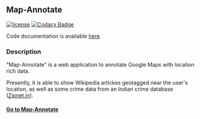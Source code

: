 ## Map-Annotate
[![license](https://img.shields.io/github/license/mashape/apistatus.svg?maxAge=2592000)](https://github.com/tushar-agarwal/map_annotate/blob/master/LICENSE.md) [![Codacy Badge](https://api.codacy.com/project/badge/Grade/0b41736d4582485b84d1f7af54ed57ca)](https://www.codacy.com/app/tushar-agarwal/map_annotate?utm_source=github.com&amp;utm_medium=referral&amp;utm_content=tushar-agarwal/map_annotate&amp;utm_campaign=Badge_Grade)

Code documentation is available <a href="http://tushar-agarwal.github.io/map_annotate/" target="_blank">here</a>.

### Description
"Map-Annotate" is a web application to annotate Google Maps with location rich data. 

Presently, it is able to show Wikipedia artickes geotagged near the user's location, as well as some crime data from an Indian crime database (<a href="http://zipnet.in" target="_blank">Zipnet.in</a>).

#### <a href="http://tagarwal.pythonanywhere.com" target="_blank">Go to Map-Annotate</a>
